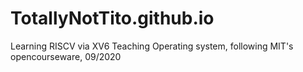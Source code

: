 # TotallyNotTito.github.io
Learning RISCV via XV6 Teaching Operating system, following MIT's opencourseware, 09/2020
